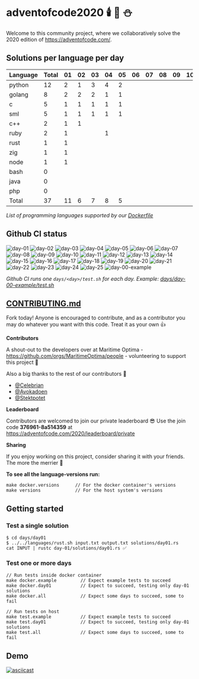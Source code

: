 # adventofcode2020 🕯️ 🎄 ⛄

Welcome to this community project, where we collaboratively solve the 2020 edition of https://adventofcode.com/.

## Solutions per language per day

| Language | Total | 01 | 02 | 03 | 04 | 05 | 06 | 07 | 08 | 09 | 10 |11|12|13|14|15|16|17|18|19|20|21|22|23|24|25|
|----------|-------|----|----|----|----|----|----|----|----|----|----|-|-|-|-|-|-|-|-|-|-|-|-|-|-|-|
| python   |    12 |  2 |  1 |  3 |  4 |  2 |    |    |    |    |    ||||||||||||||||
| golang   |     8 |  2 |  2 |  2 |  1 |  1 |    |    |    |    |    ||||||||||||||||
| c        |     5 |  1 |  1 |  1 |  1 |  1 |    |    |    |    |    ||||||||||||||||
| sml      |     5 |  1 |  1 |  1 |  1 |  1 |    |    |    |    |    ||||||||||||||||
| c++      |     2 |  1 |  1 |    |    |    |    |    |    |    |    ||||||||||||||||
| ruby     |     2 |  1 |    |    |  1 |    |    |    |    |    |    ||||||||||||||||
| rust     |     1 |  1 |    |    |    |    |    |    |    |    |    ||||||||||||||||
| zig      |     1 |  1 |    |    |    |    |    |    |    |    |    ||||||||||||||||
| node     |     1 |  1 |    |    |    |    |    |    |    |    |    ||||||||||||||||
| bash     |     0 |    |    |    |    |    |    |    |    |    |    ||||||||||||||||
| java     |     0 |    |    |    |    |    |    |    |    |    |    ||||||||||||||||
| php      |     0 |    |    |    |    |    |    |    |    |    |    ||||||||||||||||
| Total    |    37 | 11 |  6 |  7 |  8 |  5 |    |    |    |    |    ||||||||||||||||

*List of programming languages supported by our [Dockerfile](./Dockerfile)*

## Github CI status

![day-01](https://github.com/Arxcis/adventofcode2020/workflows/day-01/badge.svg)
![day-02](https://github.com/Arxcis/adventofcode2020/workflows/day-02/badge.svg)
![day-03](https://github.com/Arxcis/adventofcode2020/workflows/day-03/badge.svg)
![day-04](https://github.com/Arxcis/adventofcode2020/workflows/day-04/badge.svg)
![day-05](https://github.com/Arxcis/adventofcode2020/workflows/day-05/badge.svg)
![day-06](https://github.com/Arxcis/adventofcode2020/workflows/day-06/badge.svg)
![day-07](https://github.com/Arxcis/adventofcode2020/workflows/day-07/badge.svg)
![day-08](https://github.com/Arxcis/adventofcode2020/workflows/day-08/badge.svg)
![day-09](https://github.com/Arxcis/adventofcode2020/workflows/day-09/badge.svg)
![day-10](https://github.com/Arxcis/adventofcode2020/workflows/day-10/badge.svg)
![day-11](https://github.com/Arxcis/adventofcode2020/workflows/day-11/badge.svg)
![day-12](https://github.com/Arxcis/adventofcode2020/workflows/day-12/badge.svg)
![day-13](https://github.com/Arxcis/adventofcode2020/workflows/day-13/badge.svg)
![day-14](https://github.com/Arxcis/adventofcode2020/workflows/day-14/badge.svg)
![day-15](https://github.com/Arxcis/adventofcode2020/workflows/day-15/badge.svg)
![day-16](https://github.com/Arxcis/adventofcode2020/workflows/day-16/badge.svg)
![day-17](https://github.com/Arxcis/adventofcode2020/workflows/day-17/badge.svg)
![day-18](https://github.com/Arxcis/adventofcode2020/workflows/day-18/badge.svg)
![day-19](https://github.com/Arxcis/adventofcode2020/workflows/day-19/badge.svg)
![day-20](https://github.com/Arxcis/adventofcode2020/workflows/day-20/badge.svg)
![day-21](https://github.com/Arxcis/adventofcode2020/workflows/day-21/badge.svg)
![day-22](https://github.com/Arxcis/adventofcode2020/workflows/day-22/badge.svg)
![day-23](https://github.com/Arxcis/adventofcode2020/workflows/day-23/badge.svg)
![day-24](https://github.com/Arxcis/adventofcode2020/workflows/day-24/badge.svg)
![day-25](https://github.com/Arxcis/adventofcode2020/workflows/day-25/badge.svg)
![day-00-example](https://github.com/Arxcis/adventofcode2020/workflows/day-00-example/badge.svg)

*Github CI runs one `days/<day>/test.sh` for each day. Example: [days/day-00-example/test.sh](./days/day-01/test.sh)*

## [CONTRIBUTING.md](./CONTRIBUTING.md)

Fork today! Anyone is encouraged to contribute, and as a contributor you may do whatever you want with this code. Treat it as your own :+1:

**Contributors**

A shout-out to the developers over at Maritime Optima - https://github.com/orgs/MaritimeOptima/people - volunteering to support this project :pray:

Also a big thanks to the rest of our contributors :tada:
- [@Celebrian](https://github.com/Celebrian)
- [@Avokadoen](https://github.com/Avokadoen)
- [@Stektpotet](https://github.com/Stektpotet)

**Leaderboard**

Contributors are welcomed to join our private leaderboard :sunglasses: Use the join code **376961-8a514359** at https://adventofcode.com/2020/leaderboard/private

**Sharing**

If you enjoy working on this project, consider sharing it with your friends. The more the merrier :santa:


**To see all the language-versions run:**
```
make docker.versions      // For the docker container's versions
make versions             // For the host system's versions
```

## Getting started

### Test a single solution

```
$ cd days/day01
$ ../../languages/rust.sh input.txt output.txt solutions/day01.rs
cat INPUT | rustc day-01/solutions/day01.rs ✅
```

### Test one or more days
```
// Run tests inside docker container
make docker.example         // Expect example tests to succeed
make docker.day01           // Expect to succeed, testing only day-01 solutions
make docker.all             // Expect some days to succeed, some to fail

// Run tests on host
make test.example           // Expect example tests to succeed
make test.day01             // Expect to succeed, testing only day-01 solutions
make test.all               // Expect some days to succeed, some to fail
```

## Demo

[![asciicast](https://asciinema.org/a/qVa7n8LmDnynRuBRvZzY5Kr7N.svg)](https://asciinema.org/a/qVa7n8LmDnynRuBRvZzY5Kr7N)
